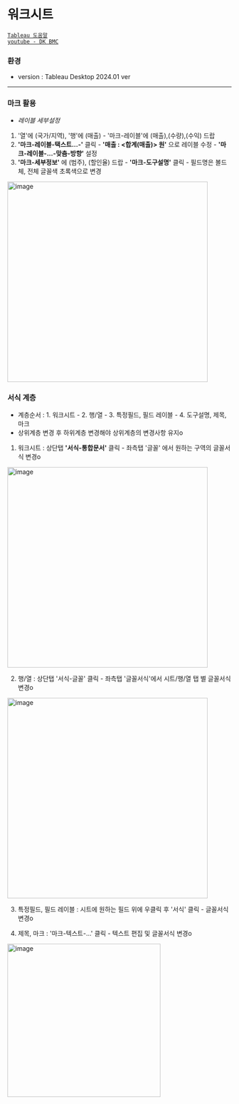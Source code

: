 # 워크시트

[`Tableau 도움말`](https://help.tableau.com/current/pro/desktop/ko-kr/datafields_typesandroles_datatypes.htm)  
[`youtube - DK BMC`](https://www.youtube.com/@DKBMCOfficial)  

### 환경

- version : Tableau Desktop 2024.01 ver

---
### 마크 활용  
- *레이블 세부설정*  
1. '열'에 (국가/지역), '행'에 (매출) - '마크-레이블'에 (매출),(수량),(수익) 드랍  
2. **'마크-레이블-택스트...-'** 클릭 - **'매출 : <합계(매출)> 원'** 으로 레이블 수정 - **'마크-레이블-...-맞춤-방향'** 설정  
3. **'마크-세부정보'** 에 (범주), (할인율) 드랍 - **'마크-도구설명'** 클릭 - 필드명은 볼드체, 전체 글꼴색 초록색으로 변경  

<img width="450" alt="image" src="https://github.com/Choe-minsung/TIL/assets/145301343/bfe880b4-4448-4d0e-8349-62a8aa47c58a">  

### 서식 계층  
- 계층순서 : 1. 워크시트 - 2. 행/열 - 3. 특정필드, 필드 레이블 - 4. 도구설명, 제목, 마크  
- 상위계층 변경 후 하위계층 변경해야 상위계층의 변경사항 유지o  

1. 워크시트 : 상단탭 **'서식-통합문서'** 클릭 - 좌측탭 '글꼴' 에서 원하는 구역의 글꼴서식 변경o    
  <img width="450" alt="image" src="https://github.com/Choe-minsung/TIL/assets/145301343/6689dd42-58e5-4e3f-93fd-fe3c1d2b7104">  
  
2. 행/열 : 상단탭 '서식-글꼴' 클릭 - 좌측탭 '글꼴서식'에서 시트/행/열 탭 별 글꼴서식 변경o  
<img width="450" alt="image" src="https://github.com/Choe-minsung/TIL/assets/145301343/76525833-5d19-4a42-8f04-8ab1fa8a96c1">

 3. 특정필드, 필드 레이블 : 시트에 원하는 필드 위에 우클릭 후 '서식' 클릭 - 글꼴서식 변경o  

 4. 제목, 마크 : '마크-텍스트-...' 클릭 - 텍스트 편집 및 글꼴서식 변경o
<img width="344" alt="image" src="https://github.com/Choe-minsung/TIL/assets/145301343/822e58b3-bc31-4995-b660-47c71a6ffc93">


